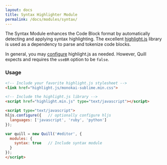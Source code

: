 ```yaml
---
layout: docs
title: Syntax Highlighter Module
permalink: /docs/modules/syntax/
---
```


The Syntax Module enhances the Code Block format by automatically detecting and applying syntax highlighting. The excellent [highlight.js](https://highlightjs.org/) library is used as a dependency to parse and tokenize code blocks.

In general, you may [configure](http://highlightjs.readthedocs.io/en/latest/api.html#configure-options) highlight.js as needed. However, Quill expects and requires the `useBR` option to be `false`.


### Usage

```html
<!-- Include your favorite highlight.js stylesheet -->
<link href="highlight.js/monokai-sublime.min.css">

<!-- Include the highlight.js library -->
<script href="highlight.min.js" type="text/javascript"></script>

<script type="text/javascript">
hljs.configure({   // optionally configure hljs
  languages: ['javascript', 'ruby', 'python']
});

var quill = new Quill('#editor', {
  modules: {
    syntax: true   // Include syntax module
  }
});
</script>
```
